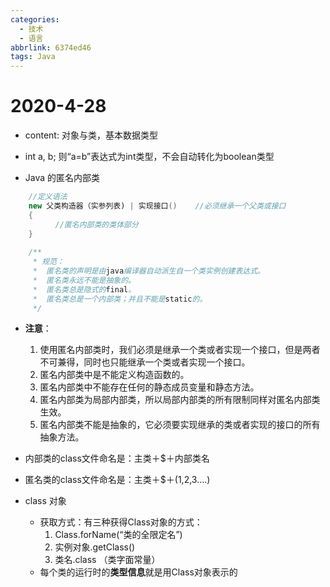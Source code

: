 ```yaml
---
categories:
  - 技术
  - 语言
abbrlink: 6374ed46
tags: Java
---
```

# 2020-4-28
- content: 对象与类，基本数据类型
- int a, b; 则“a=b”表达式为int类型，不会自动转化为boolean类型

- Java 的匿名内部类

``` java Java
    //定义语法
    new 父类构造器（实参列表) | 实现接口()	//必须继承一个父类或接口
    {
          //匿名内部类的类体部分
    }
    
    /**
     * 规范：
     *	匿名类的声明是由java编译器自动派生自一个类实例创建表达式。
     *	匿名类永远不能是抽象的。
     *	匿名类总是隐式的final。
     *	匿名类总是一个内部类；并且不能是static的。
     */
```

  - **注意**：

    1. 使用匿名内部类时，我们必须是继承一个类或者实现一个接口，但是两者不可兼得，同时也只能继承一个类或者实现一个接口。
    2. 匿名内部类中是不能定义构造函数的。
    3. 匿名内部类中不能存在任何的静态成员变量和静态方法。
    4. 匿名内部类为局部内部类，所以局部内部类的所有限制同样对匿名内部类生效。
    5. 匿名内部类不能是抽象的，它必须要实现继承的类或者实现的接口的所有抽象方法。

  - 内部类的class文件命名是：主类＋$＋内部类名
  
  - 匿名类的class文件命名是：主类＋$＋(1,2,3....)

- class 对象
  - 获取方式：有三种获得Class对象的方式：
    1.  Class.forName(“类的全限定名”)
    2.  实例对象.getClass()
    3.  类名.class （类字面常量）
  - 每个类的运行时的**类型信息**就是用Class对象表示的